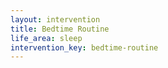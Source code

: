 ```yaml
---
layout: intervention
title: Bedtime Routine
life_area: sleep
intervention_key: bedtime-routine
---
```

